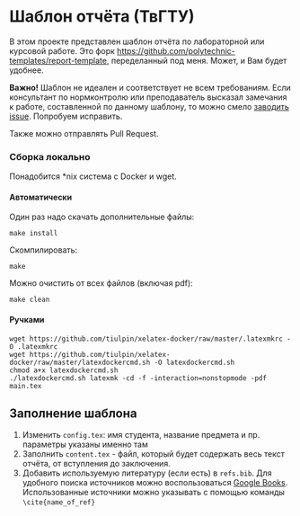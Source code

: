 # Шаблон отчёта (ТвГТУ)
В этом проекте представлен шаблон отчёта по лабораторной или курсовой работе. Это форк https://github.com/polytechnic-templates/report-template, переделанный под меня. Может, и Вам будет удобнее.

**Важно!** Шаблон не идеален и соответствует не всем требованиям.
Если консультант по нормконтролю или преподаватель высказал замечания к работе, составленной по данному шаблону, то можно смело [заводить issue](https://github.com/andreymlv/xetex-template/issues/new). Попробуем исправить.

Также можно отправлять Pull Request. 

### Сборка локально

Понадобится *nix система с Docker и wget.

#### Автоматически

Один раз надо скачать дополнительные файлы:

```
make install
```

Скомпилировать:

```
make
```

Можно очистить от всех файлов (включая pdf):

```
make clean
```

#### Ручками

```
wget https://github.com/tiulpin/xelatex-docker/raw/master/.latexmkrc -O .latexmkrc
wget https://github.com/tiulpin/xelatex-docker/raw/master/latexdockercmd.sh -O latexdockercmd.sh
chmod a+x latexdockercmd.sh
./latexdockercmd.sh latexmk -cd -f -interaction=nonstopmode -pdf main.tex
```

## Заполнение шаблона

1. Изменить `config.tex`: имя студента, название предмета и пр. параметры указаны именно там
1. Заполнить `content.tex` - файл, который будет содержать весь текст отчёта, от вступления до заключения.
1. Добавить используемую литературу (если есть) в `refs.bib`. Для удобного поиска источников можно воспользоваться [Google Books](https://books.google.com/). Использованные источники можно указывать с помощью команды `\cite{name_of_ref}`
